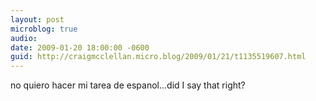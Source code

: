 ```yaml
---
layout: post
microblog: true
audio: 
date: 2009-01-20 18:00:00 -0600
guid: http://craigmcclellan.micro.blog/2009/01/21/t1135519607.html
---
```

no quiero hacer mi tarea de espanol...did I say that right?
